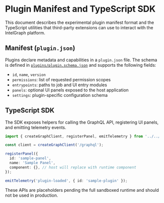 # Plugin Manifest and TypeScript SDK

This document describes the experimental plugin manifest format and the TypeScript utilities that third-party extensions can use to interact with the IntelGraph platform.

## Manifest (`plugin.json`)

Plugins declare metadata and capabilities in a `plugin.json` file. The schema is defined in [`plugins/plugin.schema.json`](../../plugins/plugin.schema.json) and supports the following fields:

- `id`, `name`, `version`
- `permissions`: list of requested permission scopes
- `entrypoints`: paths to job and UI entry modules
- `panels`: optional UI panels exposed to the host application
- `settings`: plugin-specific configuration schema

## TypeScript SDK

The SDK exposes helpers for calling the GraphQL API, registering UI panels, and emitting telemetry events.

```ts
import { createGraphClient, registerPanel, emitTelemetry } from '../../plugins/sdk/ts';

const client = createGraphClient('/graphql');

registerPanel({
  id: 'sample-panel',
  name: 'Sample Panel',
  component: {}, // host will replace with runtime component
});

emitTelemetry('plugin-loaded', { id: 'sample-plugin' });
```

These APIs are placeholders pending the full sandboxed runtime and should not be used in production.
